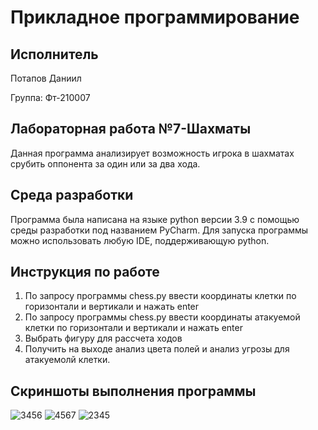 # Прикладное программирование
## Исполнитель
Потапов Даниил

Группа: Фт-210007
## Лабораторная работа №7-Шахматы
Данная программа анализирует возможность игрока в шахматах срубить оппонента за один или за два хода.
## Среда разработки
Программа была написана на языке python версии 3.9 с помощью среды разработки под названием PyCharm. Для запуска программы можно использовать любую IDE, поддерживающую python. 
## Инструкция по работе
1. По запросу программы chess.py ввести координаты клетки по горизонтали и вертикали и нажать enter 
2. По запросу программы chess.py ввести координаты атакуемой клетки по горизонтали и вертикали и нажать enter 
3. Выбрать фигуру для рассчета ходов
4. Получить на выходе анализ цвета полей и анализ угрозы для атакуемолй клетки.
## Скриншоты выполнения программы
![3456](https://user-images.githubusercontent.com/113824271/198892948-b324bf01-3d0a-4c51-90e8-470b988af018.png)
![4567](https://user-images.githubusercontent.com/113824271/198892951-e2ca681e-c00e-4eb3-a84d-28a6d42c0530.png)
![2345](https://user-images.githubusercontent.com/113824271/198892945-c6a00485-0cbf-4331-bb15-e6020760a06b.png)
